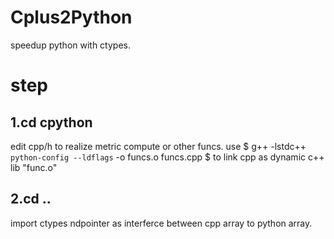 # Cplus2Python
speedup python with ctypes.
# step
## 1.cd cpython
edit cpp/h to realize metric compute or other funcs.
use 
$ g++ -lstdc++ `python-config --ldflags` -o funcs.o funcs.cpp $
to link cpp as dynamic c++ lib "func.o"

## 2.cd ..
import ctypes ndpointer as interferce between cpp array to python array.

